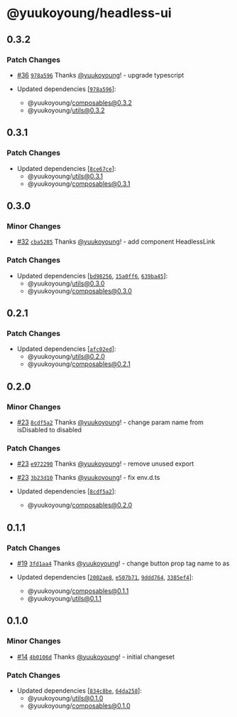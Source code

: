 # @yuukoyoung/headless-ui

## 0.3.2

### Patch Changes

- [#36](https://github.com/yuukoyoung/yuuko-design/pull/36) [`978a596`](https://github.com/yuukoyoung/yuuko-design/commit/978a596288d9bb6ecda23ff5fa583a52402ca3ce) Thanks [@yuukoyoung](https://github.com/yuukoyoung)! - upgrade typescript

- Updated dependencies [[`978a596`](https://github.com/yuukoyoung/yuuko-design/commit/978a596288d9bb6ecda23ff5fa583a52402ca3ce)]:
  - @yuukoyoung/composables@0.3.2
  - @yuukoyoung/utils@0.3.2

## 0.3.1

### Patch Changes

- Updated dependencies [[`8ce67ce`](https://github.com/yuukoyoung/yuuko-design/commit/8ce67cec0892e8bb78918ff277886f92a0110fb2)]:
  - @yuukoyoung/utils@0.3.1
  - @yuukoyoung/composables@0.3.1

## 0.3.0

### Minor Changes

- [#32](https://github.com/yuukoyoung/yuuko-design/pull/32) [`cba5285`](https://github.com/yuukoyoung/yuuko-design/commit/cba52856954b55319afe7a70bae0fcd3227a2429) Thanks [@yuukoyoung](https://github.com/yuukoyoung)! - add component HeadlessLink

### Patch Changes

- Updated dependencies [[`bd98256`](https://github.com/yuukoyoung/yuuko-design/commit/bd98256f8b81b115bd9d0fabac98c34c130f12d9), [`15a0ff6`](https://github.com/yuukoyoung/yuuko-design/commit/15a0ff6c957ed0d496d59e8af6981abfa3046270), [`639ba45`](https://github.com/yuukoyoung/yuuko-design/commit/639ba45eaabadd62f6e19f883763225f0977570b)]:
  - @yuukoyoung/utils@0.3.0
  - @yuukoyoung/composables@0.3.0

## 0.2.1

### Patch Changes

- Updated dependencies [[`afc02ed`](https://github.com/yuukoyoung/yuuko-design/commit/afc02edc0b624ee073a0a6603a5cf8d954aa7725)]:
  - @yuukoyoung/utils@0.2.0
  - @yuukoyoung/composables@0.2.1

## 0.2.0

### Minor Changes

- [#23](https://github.com/yuukoyoung/yuuko-design/pull/23) [`8cdf5a2`](https://github.com/yuukoyoung/yuuko-design/commit/8cdf5a27481df2be1994a6a84443bf23affe88e0) Thanks [@yuukoyoung](https://github.com/yuukoyoung)! - change param name from isDisabled to disabled

### Patch Changes

- [#23](https://github.com/yuukoyoung/yuuko-design/pull/23) [`e972290`](https://github.com/yuukoyoung/yuuko-design/commit/e9722905c80b524e45bb22142259a3bc963e97ab) Thanks [@yuukoyoung](https://github.com/yuukoyoung)! - remove unused export

- [#23](https://github.com/yuukoyoung/yuuko-design/pull/23) [`3b23d10`](https://github.com/yuukoyoung/yuuko-design/commit/3b23d10fee44c74fd37dbbae5930d041e782df48) Thanks [@yuukoyoung](https://github.com/yuukoyoung)! - fix env.d.ts

- Updated dependencies [[`8cdf5a2`](https://github.com/yuukoyoung/yuuko-design/commit/8cdf5a27481df2be1994a6a84443bf23affe88e0)]:
  - @yuukoyoung/composables@0.2.0

## 0.1.1

### Patch Changes

- [#19](https://github.com/yuukoyoung/yuuko-design/pull/19) [`3fd1aa4`](https://github.com/yuukoyoung/yuuko-design/commit/3fd1aa47770d66e10dee16f12469151c66f33f92) Thanks [@yuukoyoung](https://github.com/yuukoyoung)! - change button prop tag name to as

- Updated dependencies [[`2002ae8`](https://github.com/yuukoyoung/yuuko-design/commit/2002ae815f34610630940ebf91ba03b93dbf7c94), [`e507b71`](https://github.com/yuukoyoung/yuuko-design/commit/e507b71dc49b3651280f1c78348913acabd1108b), [`9ddd764`](https://github.com/yuukoyoung/yuuko-design/commit/9ddd764b522de71c09a7d4590b11e1f9e38dd311), [`3385ef4`](https://github.com/yuukoyoung/yuuko-design/commit/3385ef4f2b7f37eb3cc7cb6b6bdaa30bded92719)]:
  - @yuukoyoung/composables@0.1.1
  - @yuukoyoung/utils@0.1.1

## 0.1.0

### Minor Changes

- [#14](https://github.com/yuukoyoung/yuuko-design/pull/14) [`4b0106d`](https://github.com/yuukoyoung/yuuko-design/commit/4b0106d9d3ed42cebd60b322345a86cd600a2f57) Thanks [@yuukoyoung](https://github.com/yuukoyoung)! - initial changeset

### Patch Changes

- Updated dependencies [[`834c8be`](https://github.com/yuukoyoung/yuuko-design/commit/834c8be97e516807e690ff86b2a2eb5672ab9c2c), [`64da258`](https://github.com/yuukoyoung/yuuko-design/commit/64da25853711117e79bb324d4b04e11de2d64b7d)]:
  - @yuukoyoung/utils@0.1.0
  - @yuukoyoung/composables@0.1.0
